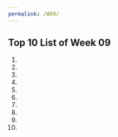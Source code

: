 ```yaml
---
permalink: /W09/
---
```


## Top 10 List of Week 09
1. []()<br/>
2. []()<br/>
3. []()<br/>
4. []()<br/>
5. []()<br/>
6. []()<br/>
7. []()<br/>
8. []()<br/>
9. []()<br/>
10. []()<br/>
